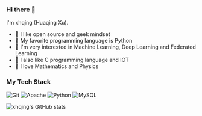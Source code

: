 ### Hi there 👋

I'm xhqing (Huaqing Xu).

- 🍒 I like open source and geek mindset
- 🍉 My favorite programming language is Python
- 🧐 I'm very interested in Machine Learning, Deep Learning and Federated Learning
- 🍋 I also like C programming language and IOT
- 🌱 I love Mathematics and Physics

### My Tech Stack

![Git](https://img.shields.io/badge/-Git-%23F05032?style=flat-square&logo=git&logoColor=%23ffffff)
![Apache](http://img.shields.io/badge/-Apache-E11E27?style=flat-square&logo=apache)
![Python](http://img.shields.io/badge/-Python-3C78A9?style=flat-square&logo=python&logoColor=ffffff)
![MySQL](http://img.shields.io/badge/-MySQL-007599?style=flat-square&logo=MySQL&logoColor=ffffff)

![xhqing's GitHub stats](https://github-readme-stats-eight-plum-27.vercel.app/api?username=xhqing&show_icons=true&theme=radical)


